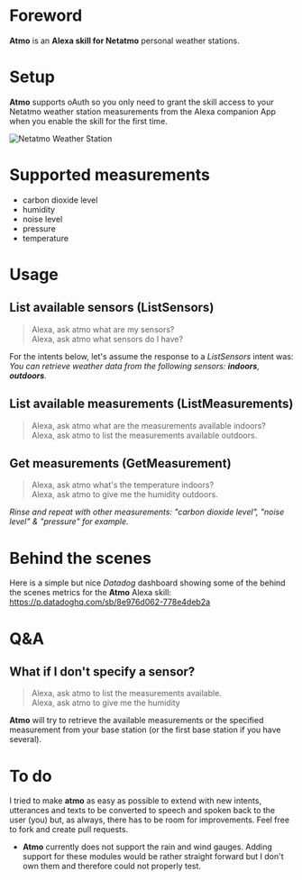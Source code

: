 # Foreword
**Atmo** is an **Alexa skill for Netatmo** personal weather stations.

# Setup
**Atmo** supports oAuth so you only need to grant the skill access to your Netatmo weather station measurements from the Alexa companion App when you enable the skill for the first time.

![Netatmo Weather Station](https://raw.githubusercontent.com/lroguet/amzn-alexa-skill-netatmo/master/assets/images/netatmo-weather-station.jpg)

# Supported measurements
* carbon dioxide level
* humidity
* noise level
* pressure
* temperature

# Usage
## List available sensors (ListSensors)
> Alexa, ask atmo what are my sensors?   
> Alexa, ask atmo what sensors do I have?

For the intents below, let's assume the response to a *ListSensors* intent was: *You can retrieve weather data from the following sensors: __indoors__, __outdoors__.*

## List available measurements (ListMeasurements)

> Alexa, ask atmo what are the measurements available indoors?   
> Alexa, ask atmo to list the measurements available outdoors.

## Get measurements (GetMeasurement)

> Alexa, ask atmo what's the temperature indoors?   
> Alexa, ask atmo to give me the humidity outdoors.

*Rinse and repeat with other measurements: "carbon dioxide level", "noise level" & "pressure" for example.*

# Behind the scenes
Here is a simple but nice *Datadog* dashboard showing some of the behind the scenes metrics for the **Atmo** Alexa skill: https://p.datadoghq.com/sb/8e976d062-778e4deb2a

# Q&A
## What if I don't specify a sensor?

> Alexa, ask atmo to list the measurements available.   
> Alexa, ask atmo to give me the humidity

**Atmo** will try to retrieve the available measurements or the specified measurement from your base station (or the first base station if you have several).

# To do
I tried to make **atmo** as easy as possible to extend with new intents, utterances and texts to be converted to speech and spoken back to the user (you) but, as always, there has to be room for improvements. Feel free to fork and create pull requests.

* **Atmo** currently does not support the rain and wind gauges. Adding support for these modules would be rather straight forward but I don't own them and therefore could not properly test.
